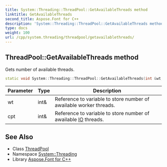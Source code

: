 ```yaml
---
title: System::Threading::ThreadPool::GetAvailableThreads method
linktitle: GetAvailableThreads
second_title: Aspose.Font for C++
description: 'System::Threading::ThreadPool::GetAvailableThreads method. Gets number of available threads in C++.'
type: docs
weight: 100
url: /cpp/system.threading/threadpool/getavailablethreads/
---
```

## ThreadPool::GetAvailableThreads method


Gets number of available threads.

```cpp
static void System::Threading::ThreadPool::GetAvailableThreads(int &wt, int &cpt)
```


| Parameter | Type | Description |
| --- | --- | --- |
| wt | int\& | Reference to variable to store number of awailable worker threads. |
| cpt | int\& | Reference to variable to store number of awailable [IO](../../../system.io/) threads. |

## See Also

* Class [ThreadPool](../)
* Namespace [System::Threading](../../)
* Library [Aspose.Font for C++](../../../)
